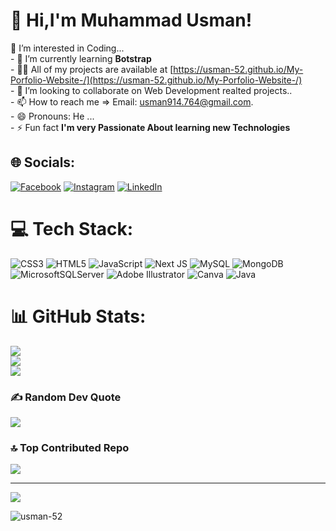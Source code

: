 #   👋 Hi,I'm Muhammad Usman!   
 👀 I’m interested in Coding...<br>- 🌱 I’m currently learning **Botstrap**<br>- 👨‍💻 All of my projects are available at [https://usman-52.github.io/My-Porfolio-Website-/](https://usman-52.github.io/My-Porfolio-Website-/)<br>- 💞️ I’m looking to collaborate on Web Development realted projects..<br>- 📫 How to reach me => Email: usman914.764@gmail.com.<br>- 😄 Pronouns: He ...<br>- ⚡ Fun fact **I'm very Passionate About learning new Technologies**


## 🌐 Socials:
 [![Facebook](https://img.shields.io/badge/Facebook-%231877F2.svg?logo=Facebook&logoColor=white)](https://facebook.com/https://www.linkedin.com/safety/go?url=https%3A%2F%2Fweb.facebook.com%2F%3F_rdc%3D1%26_rdr&trk=flagship-messaging-web&messageThreadUrn=urn%3Ali%3AmessagingThread%3A2-MjRjNTEwNGItMDhkNi00OTZiLWE3ZGUtYTBkMGM1M2UwNDRjXzAxMw%3D%3D&lipi=urn%3Ali%3Apage%3Ad_flagship3_messaging_conversation_detail%3BAjsTRmz%2FRw6sjxC69riKww%3D%3D) [![Instagram](https://img.shields.io/badge/Instagram-%23E4405F.svg?logo=Instagram&logoColor=white)](https://instagram.com/usman.87626) [![LinkedIn](https://img.shields.io/badge/LinkedIn-%230077B5.svg?logo=linkedin&logoColor=white)](https://linkedin.com/in/linkedin.com/in/muhammad-usman-147415285) 

# 💻 Tech Stack:
![CSS3](https://img.shields.io/badge/css3-%231572B6.svg?style=for-the-badge&logo=css3&logoColor=white) ![HTML5](https://img.shields.io/badge/html5-%23E34F26.svg?style=for-the-badge&logo=html5&logoColor=white) ![JavaScript](https://img.shields.io/badge/javascript-%23323330.svg?style=for-the-badge&logo=javascript&logoColor=%23F7DF1E) ![Next JS](https://img.shields.io/badge/Next-black?style=for-the-badge&logo=next.js&logoColor=white) ![MySQL](https://img.shields.io/badge/mysql-%2300000f.svg?style=for-the-badge&logo=mysql&logoColor=white) ![MongoDB](https://img.shields.io/badge/MongoDB-%234ea94b.svg?style=for-the-badge&logo=mongodb&logoColor=white) ![MicrosoftSQLServer](https://img.shields.io/badge/Microsoft%20SQL%20Server-CC2927?style=for-the-badge&logo=microsoft%20sql%20server&logoColor=white) ![Adobe Illustrator](https://img.shields.io/badge/adobe%20illustrator-%23FF9A00.svg?style=for-the-badge&logo=adobe%20illustrator&logoColor=white) ![Canva](https://img.shields.io/badge/Canva-%2300C4CC.svg?style=for-the-badge&logo=Canva&logoColor=white) ![Java](https://img.shields.io/badge/java-%23ED8B00.svg?style=for-the-badge&logo=openjdk&logoColor=white)
# 📊 GitHub Stats:
![](https://github-readme-stats.vercel.app/api?username=Usman-52&theme=radical&hide_border=false&include_all_commits=false&count_private=false)<br/>
![](https://github-readme-streak-stats.herokuapp.com/?user=Usman-52&theme=radical&hide_border=false)<br/>
![](https://github-readme-stats.vercel.app/api/top-langs/?username=Usman-52&theme=radical&hide_border=false&include_all_commits=false&count_private=false&layout=compact)

### ✍️ Random Dev Quote
![](https://quotes-github-readme.vercel.app/api?type=horizontal&theme=radical)

### 🔝 Top Contributed Repo
![](https://github-contributor-stats.vercel.app/api?username=Usman-52&limit=5&theme=radical&combine_all_yearly_contributions=true)



---
[![](https://visitcount.itsvg.in/api?id=Usman-52&icon=0&color=1)](https://visitcount.itsvg.in)
<p align="left"> <img src="https://komarev.com/ghpvc/?username=usman-52&label=Profile%20views&color=0e75b6&style=flat" alt="usman-52" /> </p>


<!-- Proudly created with GPRM ( https://gprm.itsvg.in ) -->

